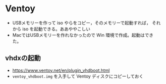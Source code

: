 # Ventoy

- USBメモリーを作って iso やらをコピー，そのメモリーで起動すれば， それから iso を起動できる。ああややこしい
- MacではUSBメモリーを作れなかったので Win 環境で作成。起動はできた。

## vhdxの起動

- https://www.ventoy.net/en/plugin_vhdboot.html
- `ventoy_vhdboot.img` を入手して Ventoy ディスクにコピーしておく
